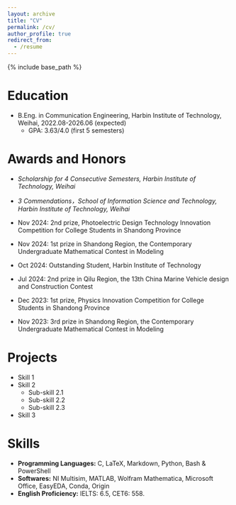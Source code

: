 ```yaml
---
layout: archive
title: "CV"
permalink: /cv/
author_profile: true
redirect_from:
  - /resume
---
```


{% include base_path %}

Education
======
* B.Eng. in Communication Engineering, Harbin Institute of Technology, Weihai, 2022.08-2026.06 (expected)
  * GPA: 3.63/4.0 (first 5 semesters)

Awards and Honors
======
* *Scholarship for 4 Consecutive Semesters, Harbin Institute of Technology, Weihai*

* *3 Commendations，School of Information Science and Technology, Harbin Institute of Technology, Weihai*

* Nov 2024: 2nd prize, Photoelectric Design Technology Innovation Competition for College Students in Shandong Province

* Nov 2024: 1st prize in Shandong Region, the Contemporary Undergraduate Mathematical Contest in Modeling

* Oct 2024: Outstanding Student, Harbin Institute of Technology

* Jul 2024: 2nd prize in Qilu Region, the 13th China Marine Vehicle design and Construction Contest

* Dec 2023: 1st prize, Physics Innovation Competition for College Students in Shandong Province

* Nov 2023: 3rd prize in Shandong Region, the Contemporary Undergraduate Mathematical Contest in Modeling
  
Projects
======
* Skill 1
* Skill 2
  * Sub-skill 2.1
  * Sub-skill 2.2
  * Sub-skill 2.3
* Skill 3

Skills
======
* **Programming Languages:** C, LaTeX, Markdown, Python, Bash & PowerShell
* **Softwares:** NI Multisim, MATLAB, Wolfram Mathematica, Microsoft Office, EasyEDA, Conda, Origin
* **English Proficiency:** IELTS: 6.5, CET6: 558.

